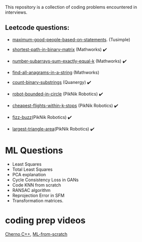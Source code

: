This repository is a collection of coding problems encountered in interviews.



## Leetcode questions:

- [maximum-good-people-based-on-statements](https://leetcode.com/problems/maximum-good-people-based-on-statements/). (Tusimple) 

- [shortest-path-in-binary-matrix](https://leetcode.com/problems/shortest-path-in-binary-matrix/) (Mathworks) :heavy_check_mark:
 
- [number-subarrays-sum-exactly-equal-k](https://www.geeksforgeeks.org/number-subarrays-sum-exactly-equal-k/) (Mathworks) :heavy_check_mark:
 
- [find-all-anagrams-in-a-string](https://leetcode.com/problems/find-all-anagrams-in-a-string/) (Mathworks)

- [count-binary-substrings](https://leetcode.com/problems/count-binary-substrings/) (Quanergy) :heavy_check_mark:

- [robot-bounded-in-circle](https://leetcode.com/problems/robot-bounded-in-circle/) (PikNik Robotics) :heavy_check_mark:
 
- [cheapest-flights-within-k-stops](https://leetcode.com/problems/cheapest-flights-within-k-stops/) (PikNik Robotics) :heavy_check_mark:

- [fizz-buzz](https://leetcode.com/problems/fizz-buzz/)(PikNik Robotics) :heavy_check_mark:

- [largest-triangle-area](https://leetcode.com/problems/largest-triangle-area/)(PikNik Robotics) :heavy_check_mark:


# ML Questions
 - Least Squares 
 - Total Least Squares
 - PCA explanation
 - Cycle Consistency Loss in GANs
 - Code KNN from scratch
 - RANSAC algorithm
 - Reprojection Error in SFM
 - Transformation matrices.


# coding prep videos
[Cherno C++](https://www.youtube.com/watch?v=4fJBrditnJU&list=PLlrATfBNZ98dudnM48yfGUldqGD0S4FFb&index=33),
[ML-from-scratch](https://www.youtube.com/watch?v=ngLyX54e1LU&list=PLqnslRFeH2Upcrywf-u2etjdxxkL8nl7E)




